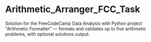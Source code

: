 # Arithmetic_Arranger_FCC_Task
Solution for the FreeCodeCamp Data Analysis with Python project "Arithmetic Formatter" — formats and validates up to five arithmetic problems, with optional solutions output.
